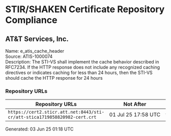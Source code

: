 # STIR/SHAKEN Certificate Repository Compliance

## AT&T Services, Inc.

Name: e_atis_cache_header\
Source: ATIS-1000074\
Description: The STI-VS shall implement the cache behavior described in RFC7234. If the HTTP response does not include any recognized caching directives or indicates caching for less than 24 hours, then the STI-VS should cache the HTTP response for 24 hours
### Repository URLs

| Repository URLs | Not After |  Problems | Link |
|-----------------|-----------|-----------|------|
| `https://cert2.sticr.att.net:8443/sti-cr/att-stica1719858820982-cert.crt` | 01&#160;Jul&#160;25&#160;17:58&#160;UTC | true | [view](../../REPOS/4934c7c2f77393e61c0a9c9e939288ab9b61825b/README.md) |


Generated: 03 Jun 25 01:18 UTC